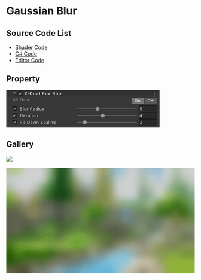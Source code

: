 
# Gaussian Blur

## Source Code List
- [Shader Code](Shader/DualBoxBlur.shader)
- [C# Code](DualBoxBlur.cs)
- [Editor Code](Editor/DualBoxBlurEditor.cs)


## Property
![](../../../../Media/Blur/DualBoxBlur/DualBoxBlurProperty.png)

## Gallery
![](../../../../Media/Blur/DualBoxBlur/DualBoxBlur.png)

![](../../../../Media/Blur/DualBoxBlur/DualBoxBlur.gif)
